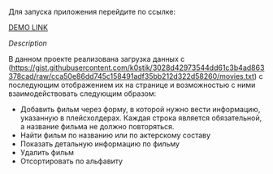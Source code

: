 Для запуска приложения перейдите по ссылке:

[DEMO LINK](https://Oleksandr-Leshchenko.github.io/react_movies_tt/)

*Description*

В данном проекте реализована загрузка данных с (https://gist.githubusercontent.com/k0stik/3028d42973544dd61c3b4ad863378cad/raw/cca50e86dd745c158491adf35bb212d322d58260/movies.txt) с последующим отображением их на странице и возможностью с ними взаимодействовать следующим образом:
- Добавить фильм через форму, в которой нужно вести информацию, указанную в плейсхолдерах. Каждая строка является обязательной, а название фильма не должно повторяться.
- Найти фильм по названию или по актерскому составу
- Показать детальную информацию по фильму
- Удалить фильм
- Отсортировать по альфавиту
